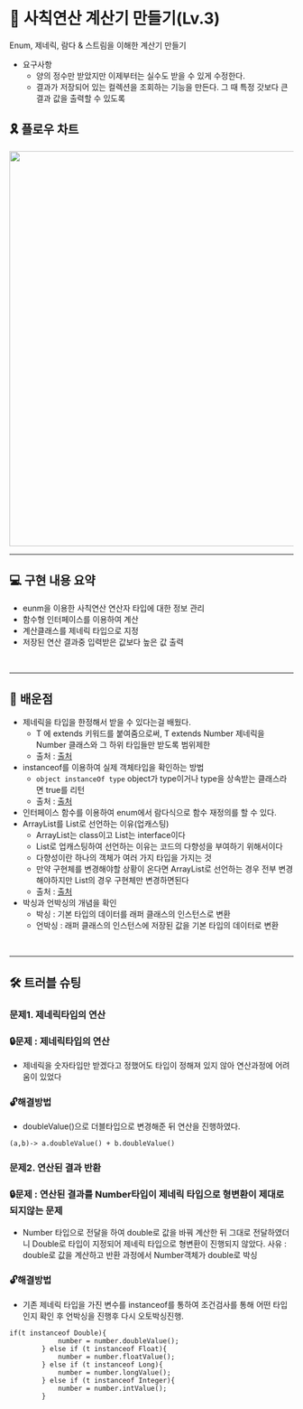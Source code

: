 
# 🔢 사칙연산 계산기 만들기(Lv.3)
>
Enum, 제네릭, 람다 & 스트림을 이해한 계산기 만들기
* 요구사항
  * 양의 정수만 받았지만 이제부터는 실수도 받을 수 있게 수정한다.
  * 결과가 저장되어 있는 컬렉션을 조회하는 기능을 만든다. 그 때 특정 갓보다 큰 결과 값을 출력할 수 있도록
  


## 🎗️ 플로우 차트

 <img src="https://velog.velcdn.com/images/klkl97/post/1217ef70-3325-4486-8d73-7a02eaa64be9/image.png" width="700"/>

<br>


---
## 💻 구현 내용 요약

- eunm을 이용한 사칙연산 연산자 타입에 대한 정보 관리
- 함수형 인터페이스를 이용하여 계산
- 계산클래스를 제네릭 타입으로 지정
- 저장된 연산 결과중 입력받은 값보다 높은 값 출력

<br>

---
## 📖 배운점

- 제네릭을 타입을 한정해서 받을 수 있다는걸 배웠다.
  - T 에 extends 키워드를 붙여줌으로써, T extends Number 제네릭을 Number 클래스와 그 하위 타입들만 받도록 범위제한
  * 출처 : [출처](https://inpa.tistory.com/entry/JAVA-%E2%98%95-%EC%A0%9C%EB%84%A4%EB%A6%ADGenerics-%EA%B0%9C%EB%85%90-%EB%AC%B8%EB%B2%95-%EC%A0%95%EB%B3%B5%ED%95%98%EA%B8%B0#%ED%83%80%EC%9E%85_%ED%8C%8C%EB%9D%BC%EB%AF%B8%ED%84%B0_%EC%A0%95%EC%9D%98)
- instanceof를 이용하여 실제 객체타입을 확인하는 방법
  - <code>object instanceOf type</code> object가 type이거나 type을 상속받는 클래스라면 true를 리턴  
  - 출처 : [출처](https://dev-cini.tistory.com/62)
- 인터페이스 함수를 이용하여 enum에서 람다식으로 함수 재정의를 할 수 있다.
- ArrayList를 List로 선언하는 이유(업캐스팅)
  - ArrayList는 class이고 List는 interface이다
  - List로 업캐스팅하여 선언하는 이유는 코드의 다향성을 부여하기 위해서이다 
  - 다향성이란 하나의 객체가 여러 가지 타입을 가지는 것
  - 만약 구현체를 변경해야할 상황이 온다면 ArrayList로 선언하는 경우 전부 변경해야하지만 List의 경우 구현체만 변경하면된다
  - 출처 : [출처](https://woojin.tistory.com/62)
- 박싱과 언박싱의 개념을 확인
  - 박싱   : 기본 타입의 데이터를 래퍼 클래스의 인스턴스로 변환
  - 언박싱 : 래퍼 클래스의 인스턴스에 저장된 값을 기본 타입의 데이터로 변환

<br>

---
## 🛠️ 트러블 슈팅
### 문제1. 제네릭타입의 연산
>
### 🔒문제 : 제네릭타입의 연산
- 제네릭을 숫자타입만 받겠다고 정했어도 타입이 정해져 있지 않아 연산과정에 어려움이 있었다
### 🔓해결방법  
- doubleValue()으로 더블타입으로 변경해준 뒤 연산을 진행하였다.
```
(a,b)-> a.doubleValue() + b.doubleValue()
```

### 문제2. 연산된 결과 반환
>
### 🔒문제 : 연산된 결과를 Number타입이 제네릭 타입으로 형변환이 제대로 되지않는 문제
- Number 타입으로 전달을 하여 double로 값을 바꿔 계산한 뒤 그대로 전달하였더니 Double로 타입이 지정되어
제네릭 타입으로 형변환이 진행되지 않았다.
사유 : double로 값을 계산하고 반환 과정에서 Number객체가 double로 박싱
### 🔓해결방법  
- 기존 제네릭 타입을 가진 변수를 instanceof를 통하여 조건검사를 통해 어떤 타입인지 확인 후 언박싱을 진행후 다시 오토박싱진행.
```
if(t instanceof Double){
            number = number.doubleValue();
        } else if (t instanceof Float){
            number = number.floatValue();
        } else if (t instanceof Long){
            number = number.longValue();
        } else if (t instanceof Integer){
            number = number.intValue();
        }
```




